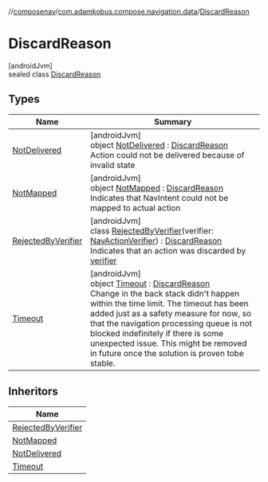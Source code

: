 //[composenav](../../../index.md)/[com.adamkobus.compose.navigation.data](../index.md)/[DiscardReason](index.md)

# DiscardReason

[androidJvm]\
sealed class [DiscardReason](index.md)

## Types

| Name | Summary |
|---|---|
| [NotDelivered](-not-delivered/index.md) | [androidJvm]<br>object [NotDelivered](-not-delivered/index.md) : [DiscardReason](index.md)<br>Action could not be delivered because of invalid state |
| [NotMapped](-not-mapped/index.md) | [androidJvm]<br>object [NotMapped](-not-mapped/index.md) : [DiscardReason](index.md)<br>Indicates that NavIntent could not be mapped to actual action |
| [RejectedByVerifier](-rejected-by-verifier/index.md) | [androidJvm]<br>class [RejectedByVerifier](-rejected-by-verifier/index.md)(verifier: [NavActionVerifier](../../com.adamkobus.compose.navigation/-nav-action-verifier/index.md)) : [DiscardReason](index.md)<br>Indicates that an action was discarded by [verifier](-rejected-by-verifier/verifier.md) |
| [Timeout](-timeout/index.md) | [androidJvm]<br>object [Timeout](-timeout/index.md) : [DiscardReason](index.md)<br>Change in the back stack didn't happen within the time limit. The timeout has been added just as a safety measure for now, so that the navigation processing queue is not blocked indefinitely if there is some unexpected issue. This might be removed in future once the solution is proven tobe stable. |

## Inheritors

| Name |
|---|
| [RejectedByVerifier](-rejected-by-verifier/index.md) |
| [NotMapped](-not-mapped/index.md) |
| [NotDelivered](-not-delivered/index.md) |
| [Timeout](-timeout/index.md) |
